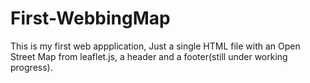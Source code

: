 # First-WebbingMap
This is my first web appplication, Just a single HTML file with an Open Street Map from leaflet.js, a header and a footer(still under working progress).
